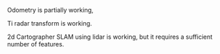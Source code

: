Odometry is partially working,

Ti radar transform is working.

2d Cartographer SLAM using lidar is working, but it requires a sufficient number of features.
